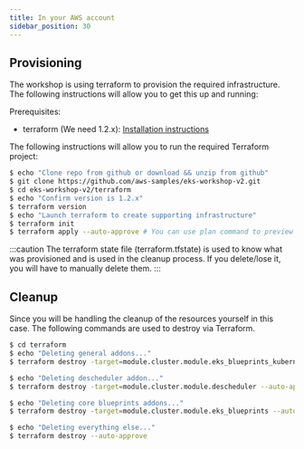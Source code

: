 ```yaml
---
title: In your AWS account
sidebar_position: 30
---
```


## Provisioning

The workshop is using terraform to provision the required infrastructure. The following instructions will allow you to get this up and running:

Prerequisites:
 - terraform (We need 1.2.x): [Installation instructions](https://developer.hashicorp.com/terraform/tutorials/aws-get-started/install-cli)

The following instructions will allow you to run the required Terraform project:
 ```bash
$ echo "Clone repo from github or download && unzip from github"
$ git clone https://github.com/aws-samples/eks-workshop-v2.git
$ cd eks-workshop-v2/terraform
$ echo "Confirm version is 1.2.x"
$ terraform version
$ echo "Launch terraform to create supporting infrastructure"
$ terraform init
$ terraform apply --auto-approve # You can use plan command to preview the resources that will be create if you want
```

:::caution
The terraform state file (terraform.tfstate) is used to know what was provisioned and is used in the cleanup process. If you delete/lose it, you will have to manually delete them.
:::

## Cleanup

Since you will be handling the cleanup of the resources yourself in this case. The following commands are used to destroy via Terraform.

```bash
$ cd terraform
$ echo "Deleting general addons..."
$ terraform destroy -target=module.cluster.module.eks_blueprints_kubernetes_addons --auto-approve

$ echo "Deleting descheduler addon..."
$ terraform destroy -target=module.cluster.module.descheduler --auto-approve

$ echo "Deleting core blueprints addons..."
$ terraform destroy -target=module.cluster.module.eks_blueprints --auto-approve

$ echo "Deleting everything else..."
$ terraform destroy --auto-approve
```
